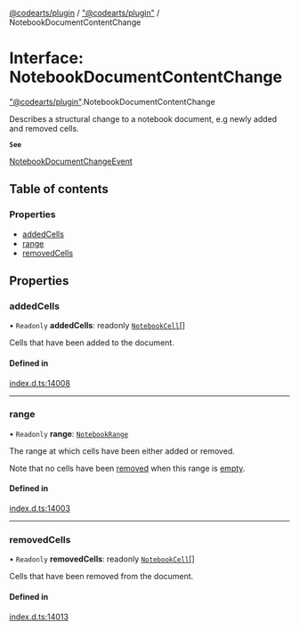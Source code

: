 [@codearts/plugin](../README.md) / ["@codearts/plugin"](../modules/_codearts_plugin_.md) / NotebookDocumentContentChange

# Interface: NotebookDocumentContentChange

["@codearts/plugin"](../modules/_codearts_plugin_.md).NotebookDocumentContentChange

Describes a structural change to a notebook document, e.g newly added and removed cells.

**`See`**

[NotebookDocumentChangeEvent](codearts_plugin_.NotebookDocumentChangeEvent.md)

## Table of contents

### Properties

- [addedCells](codearts_plugin_.NotebookDocumentContentChange.md#addedcells)
- [range](codearts_plugin_.NotebookDocumentContentChange.md#range)
- [removedCells](codearts_plugin_.NotebookDocumentContentChange.md#removedcells)

## Properties

### addedCells

• `Readonly` **addedCells**: readonly [`NotebookCell`](codearts_plugin_.NotebookCell.md)[]

Cells that have been added to the document.

#### Defined in

[index.d.ts:14008](https://github.com/xyz-fish/cloudide-plugin-api/blob/9927cd6/index.d.ts#L14008)

___

### range

• `Readonly` **range**: [`NotebookRange`](../classes/codearts_plugin_.NotebookRange.md)

The range at which cells have been either added or removed.

Note that no cells have been [removed](codearts_plugin_.NotebookDocumentContentChange.md#removedcells)
when this range is [empty](../classes/codearts_plugin_.NotebookRange.md#isempty).

#### Defined in

[index.d.ts:14003](https://github.com/xyz-fish/cloudide-plugin-api/blob/9927cd6/index.d.ts#L14003)

___

### removedCells

• `Readonly` **removedCells**: readonly [`NotebookCell`](codearts_plugin_.NotebookCell.md)[]

Cells that have been removed from the document.

#### Defined in

[index.d.ts:14013](https://github.com/xyz-fish/cloudide-plugin-api/blob/9927cd6/index.d.ts#L14013)

